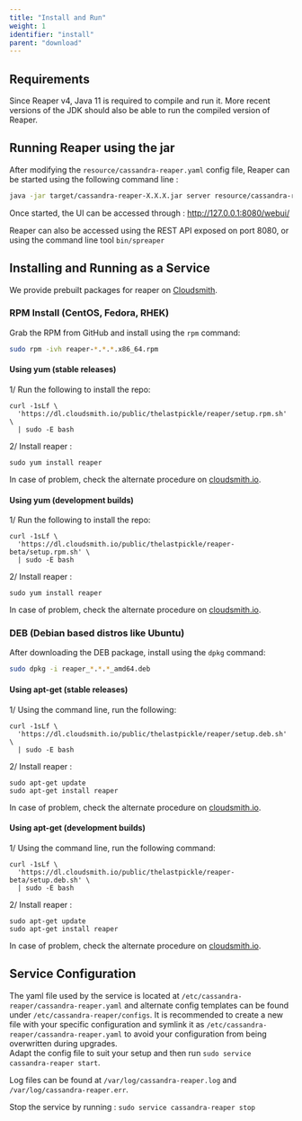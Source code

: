 ```yaml
---
title: "Install and Run"
weight: 1
identifier: "install"
parent: "download"
---
```


## Requirements

Since Reaper v4, Java 11 is required to compile and run it. More recent versions of the JDK should also be able to run the compiled version of Reaper.

## Running Reaper using the jar

After modifying the `resource/cassandra-reaper.yaml` config file, Reaper can be started using the following command line :

```bash
java -jar target/cassandra-reaper-X.X.X.jar server resource/cassandra-reaper.yaml
```

Once started, the UI can be accessed through : http://127.0.0.1:8080/webui/

Reaper can also be accessed using the REST API exposed on port 8080, or using the command line tool `bin/spreaper`


## Installing and Running as a Service

We provide prebuilt packages for reaper on [Cloudsmith](https://cloudsmith.io/~thelastpickle/repos/).


### RPM Install (CentOS, Fedora, RHEK)

Grab the RPM from GitHub and install using the `rpm` command:

```bash
sudo rpm -ivh reaper-*.*.*.x86_64.rpm
```

#### Using yum (stable releases)

1/ Run the following to install the repo:
```
curl -1sLf \
  'https://dl.cloudsmith.io/public/thelastpickle/reaper/setup.rpm.sh' \
  | sudo -E bash
```

2/ Install reaper : 

```
sudo yum install reaper
```

In case of problem, check the alternate procedure on [cloudsmith.io](https://cloudsmith.io/~thelastpickle/repos/reaper/setup/#formats-rpm).

#### Using yum (development builds)

1/ Run the following to install the repo:
```
curl -1sLf \
  'https://dl.cloudsmith.io/public/thelastpickle/reaper-beta/setup.rpm.sh' \
  | sudo -E bash
```

2/ Install reaper : 

```
sudo yum install reaper
```

In case of problem, check the alternate procedure on [cloudsmith.io](https://cloudsmith.io/~thelastpickle/repos/reaper-beta/setup/#formats-rpm).

### DEB (Debian based distros like Ubuntu)

After downloading the DEB package, install using the `dpkg` command: 

```bash
sudo dpkg -i reaper_*.*.*_amd64.deb
```

#### Using apt-get (stable releases)

1/ Using the command line, run the following:
```
curl -1sLf \
  'https://dl.cloudsmith.io/public/thelastpickle/reaper/setup.deb.sh' \
  | sudo -E bash
```

2/ Install reaper :

```
sudo apt-get update
sudo apt-get install reaper
```

In case of problem, check the alternate procedure on [cloudsmith.io](https://cloudsmith.io/~thelastpickle/repos/reaper/setup/#formats-deb).

#### Using apt-get (development builds)

1/ Using the command line, run the following command:
```
curl -1sLf \
  'https://dl.cloudsmith.io/public/thelastpickle/reaper-beta/setup.deb.sh' \
  | sudo -E bash
```

2/ Install reaper :

```
sudo apt-get update
sudo apt-get install reaper
```

In case of problem, check the alternate procedure on [cloudsmith.io](https://cloudsmith.io/~thelastpickle/repos/reaper-beta/setup/#formats-deb).

## Service Configuration

The yaml file used by the service is located at `/etc/cassandra-reaper/cassandra-reaper.yaml` and alternate config templates can be found under `/etc/cassandra-reaper/configs`.
It is recommended to create a new file with your specific configuration and symlink it as `/etc/cassandra-reaper/cassandra-reaper.yaml` to avoid your configuration from being overwritten during upgrades.  
Adapt the config file to suit your setup and then run `sudo service cassandra-reaper start`.  
  
Log files can be found at `/var/log/cassandra-reaper.log` and `/var/log/cassandra-reaper.err`.  

Stop the service by running : `sudo service cassandra-reaper stop`  



